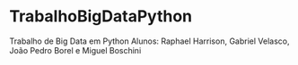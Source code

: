 # TrabalhoBigDataPython
Trabalho de Big Data em Python
Alunos: Raphael Harrison, Gabriel Velasco, João Pedro Borel e Miguel Boschini
